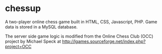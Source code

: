 # chessup
A two-player online chess game built in HTML, CSS, Javascript, PHP. Game data is stored in a MySQL database.

The server side game logic is modified from the Online Chess Club (OCC) project by Michael Speck at http://lgames.sourceforge.net/index.php?project=OCC


